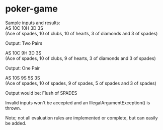 # poker-game

Sample inputs and results:  
AS 10C 10H 3D 3S  
(Ace of spades, 10 of clubs, 10 of hearts, 3 of diamonds and 3 of spades)  

Output: Two Pairs

AS 10C 9H 3D 3S  
(Ace of spades, 10 of clubs, 9 of hearts, 3 of diamonds and 3 of spades)  

Output: One Pair

AS 10S 9S 5S 3S  
(Ace of spades, 10 of spades, 9 of spades, 5 of spades and 3 of spades)  

Output would be: Flush of SPADES

Invalid inputs won't be accepted and an IllegalArgumentException() is thrown.

Note; not all evaluation rules are implemented or complete, but can easily be added.

